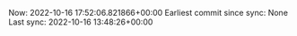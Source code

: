Now: 2022-10-16 17:52:06.821866+00:00 Earliest commit since sync: None Last sync: 2022-10-16 13:48:26+00:00

